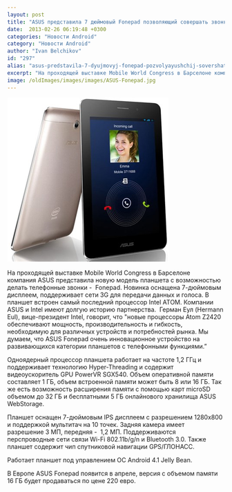 ```yaml
---
layout: post
title: "ASUS представила 7 дюймовый Fonepad позволяющий совершать звонки"
date:  2013-02-26 06:19:48 +0300
categories: "Новости Android"
category: "Новости Android"
author: "Ivan Belchikov"
id: "297"
alias: "asus-predstavila-7-dyujmovyj-fonepad-pozvolyayushchij-sovershat-zvonki"
excerpt: "На проходящей выставке Mobile World Congress в Барселоне компания ASUS представила новую модель планшета с возможностью делать телефонные звонки -  Fonepad. Новинка оснащена 7-дюймовым дисплеем, поддерживает сети 3G для передачи данных и голоса. В планшет встроен самый последний процессор Intel ATOM."
image: /oldImages/images/images/ASUS-Fonepad.jpg
---
```

<img src="/oldImages/images/images/ASUS-Fonepad.jpg" alt="Asus Fonepad" >

На проходящей выставке Mobile World Congress в Барселоне компания ASUS представила новую модель планшета с возможностью делать телефонные звонки -  Fonepad. Новинка оснащена 7-дюймовым дисплеем, поддерживает сети 3G для передачи данных и голоса. В планшет встроен самый последний процессор Intel ATOM.
Компании ASUS и Intel имеют долгую историю партнерства.  Герман Еул (Hermann Eul), вице-президент Intel, говорит, что "новые процессоры Atom Z2420 обеспечивают мощность, производительность и гибкость, необходимую для различных устройств и потребностей рынка. Мы думаем, что ASUS Fonepad очень инновационное устройство на развивающихся категории планшетов с телефонными функциями.”

Одноядерный процессор планшета работает на частоте 1,2 ГГц и поддерживает технологию Hyper-Threading и содержит видеоускоритель GPU PowerVR SGX540. Объем оперативной памяти составляет 1 ГБ, объем встроенной памяти может быть 8 или 16 ГБ. Так же есть возможность расширения памяти с помощью карт microSD объемом до 32 ГБ и бесплатными 5 ГБ онлайнового хранилища ASUS WebStorage.

Планшет оснащен 7-дюймовым IPS дисплеем с разрешением 1280х800 и поддержкой мультитач на 10 точек. Задняя камера имеет разрешение 3 МП, передняя -  1,2 МП. Поддерживаются перспроводные сети связи Wi-Fi 802.11b/g/n и Bluetooth 3.0. Также планшет содержит чип спутниковой навигации GPS/ГЛОНАСС.

Работает планшет под управлением ОС Android 4.1 Jelly Bean.

В Европе ASUS Fonepad появится в апреле, версия с объемом памяти 16 ГБ будет продаваться по цене 220 евро.
